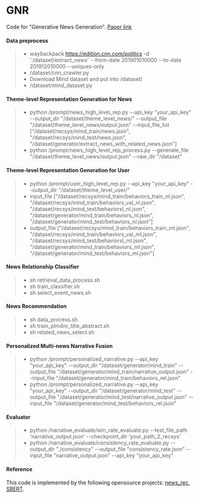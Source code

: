 # GNR

Code for "Generative News Generation". [Paper link]()

#### Data preprocess
>- waybackpack https://edition.cnn.com/politics -d './dataset/extract_news' --from-date 201901010000 --to-date 201912010000 --uniques-only
>- /dataset/cnn_crawler.py
>- Download Mind dataset and put into /dataset/
>- /dataset/mind_dataset.py

#### Theme-level Representation Generation for News
>- python /prompt/news_high_level_rep.py --api_key "your_api_key" --output_dir "/dataset/theme_level_news/" --output_file "/dataset/theme_level_news/output.json" --input_file_list ["/dataset/recsys/mind_train/news.json", "/dataset/recsys/mind_test/news.json", "/dataset/generator/extract_news_with_related_news.json"]
>- python /prompt/news_high_level_rep_process.py --generate_file "/dataset/theme_level_news/output.json" --raw_dir "/dataset"

#### Theme-level Representation Generation for User
>- python /prompt/user_high_level_rep.py --api_key "your_api_key" --output_dir "/dataset/theme_level_user/"
>- input_file \["/dataset/recsys/mind_train/behaviors_train_nl.json", "/dataset/recsys/mind_train/behaviors_val_nl.json", "/dataset/recsys/mind_test/behaviorsl_nl.json", "/dataset/generator/mind_train/behaviors_nl.json", "/dataset/generator/mind_test/behaviors_nl.json"\]
>- output_file \["/dataset/recsys/mind_train/behaviors_train_ml.json", "/dataset/recsys/mind_train/behaviors_val_ml.json", "/dataset/recsys/mind_test/behaviorsl_ml.json", "/dataset/generator/mind_train/behaviors_ml.json", "/dataset/generator/mind_test/behaviors_ml.json"\]

#### News Relationship Classifier
>- sh retrieval_data_process.sh
>- sh train_classifier.sh
>- sh select_event_news.sh

#### News Recommendation
>- sh data_process.sh
>- sh train_plm4nr_title_abstract.sh
>- sh related_news_select.sh

#### Personalized Multi-news Narrative Fusion
>- python /prompt/personalized_narrative.py --api_key "your_api_key" --output_dir "/dataset/generator/mind_train" --output_file "/dataset/generator/mind_train/narrative_output.json" --input_file "/dataset/generator/mind_train/behaviors_rel.json"
>- python /prompt/personalized_narrative.py --api_key "your_api_key" --output_dir "/dataset/generator/mind_test" --output_file "/dataset/generator/mind_test/narrative_output.json" --input_file "/dataset/generator/mind_test/behaviors_rel.json"

#### Evaluator
>- python /narrative_evaluate/win_rate_evaluate.py --test_file_path 'narrative_output.json' --checkpoint_dir 'your_path_2_recsys'
>- python /narrative_evaluate/consistency_rate_evaluate.py --output_dir "./consistency" --output_file "consistency_rate.json" --input_file "narrative_output.json" --api_key "your_api_key"


#### Reference
This code is implemented by the following opensource projects: [news_rec](https://github.com/YadaYuki/news-recommendation-llm), [SBERT](https://github.com/zhoujx4/NLP-Series-sentence-embeddings).






